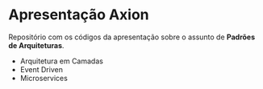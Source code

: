 # Apresentação Axion

Repositório com os códigos da apresentação sobre o assunto de <b>Padrões de Arquiteturas</b>.

- Arquitetura em Camadas
- Event Driven
- Microservices